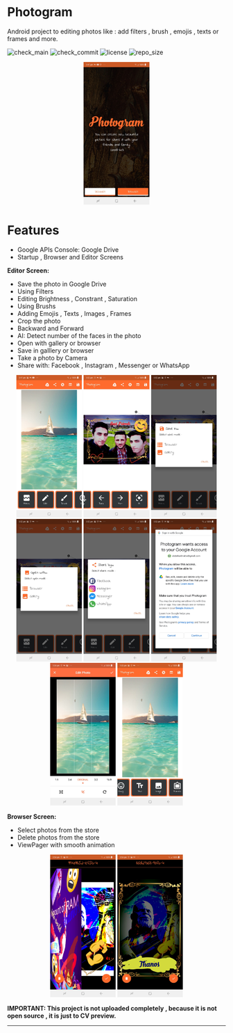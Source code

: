 # Photogram

Android project to editing photos like : add filters , brush , emojis , texts or frames and more.


![check_main](https://img.shields.io/github/checks-status/ABDULKARIMALBAIK/photogram/main?color=green&label=check_main&logo=github&style=flat-square)
![check_commit](https://img.shields.io/github/checks-status/ABDULKARIMALBAIK/photogram/main?color=blue&label=check_commit&logo=github&style=flat-square)
![license](https://img.shields.io/github/license/ABDULKARIMALBAIK/photogram?color=yellow&label=license&logo=github&style=flat-square)
![repo_size](https://img.shields.io/github/languages/code-size/ABDULKARIMALBAIK/photogram?color=red&label=repo_size&logo=github&style=flat-square)




<div align="center">
<img src="https://github.com/ABDULKARIMALBAIK/photogram/raw/main/screenshots/Photogram1.jpg" width="30%" height="30%" alt="photo1"/>
</div>



# Features


- Google APIs Console: Google Drive
- Startup , Browser and Editor Screens


**Editor Screen:**

- Save the photo in Google Drive
- Using Filters
- Editing Brightness , Constrant , Saturation
- Using Brushs
- Adding Emojis , Texts , Images , Frames
- Crop the photo
- Backward and Forward 
- AI: Detect number of the faces in the photo
- Open with gallery or browser
- Save in galllery or browser
- Take a photo by Camera
- Share with: Facebook , Instagram , Messenger or WhatsApp



<div align="center">
<img src="https://github.com/ABDULKARIMALBAIK/photogram/raw/main/screenshots/Photogram2.jpg" width="30%" height="30%" alt="photo2"/>
<img src="https://github.com/ABDULKARIMALBAIK/photogram/raw/main/screenshots/Photogram3.jpg" width="30%" height="30%" alt="photo3"/>
<img src="https://github.com/ABDULKARIMALBAIK/photogram/raw/main/screenshots/Photogram4.jpg" width="30%" height="30%" alt="photo4"/>
<img src="https://github.com/ABDULKARIMALBAIK/photogram/raw/main/screenshots/Photogram5.jpg" width="30%" height="30%" alt="photo5"/>
<img src="https://github.com/ABDULKARIMALBAIK/photogram/raw/main/screenshots/Photogram6.jpg" width="30%" height="30%" alt="photo6"/>
<img src="https://github.com/ABDULKARIMALBAIK/photogram/raw/main/screenshots/Photogram7.jpg" width="30%" height="30%" alt="photo7"/>
<img src="https://github.com/ABDULKARIMALBAIK/photogram/raw/main/screenshots/Photogram10.jpg" width="30%" height="30%" alt="photo10"/>
<img src="https://github.com/ABDULKARIMALBAIK/photogram/raw/main/screenshots/Photogram11.jpg" width="30%" height="30%" alt="photo11"/>
</div>




**Browser Screen:**

- Select photos from the store
- Delete photos from the store
- ViewPager with smooth animation



<div align="center">
<img src="https://github.com/ABDULKARIMALBAIK/photogram/raw/main/screenshots/Photogram8.jpg" width="30%" height="30%" alt="photo8"/>
<img src="https://github.com/ABDULKARIMALBAIK/photogram/raw/main/screenshots/Photogram9.jpg" width="30%" height="30%" alt="photo9"/>
</div>



**IMPORTANT: This project is not uploaded completely , because it is not open source , it is just to CV preview.**

---
